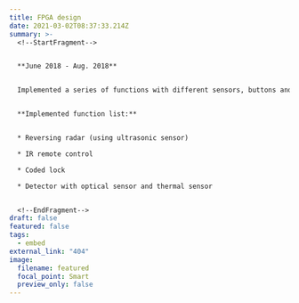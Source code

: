 ```yaml
---
title: FPGA design
date: 2021-03-02T08:37:33.214Z
summary: >-
  <!--StartFragment-->


  **June 2018 - Aug. 2018**


  Implemented a series of functions with different sensors, buttons and LED display.


  **Implemented function list:**


  * Reversing radar (using ultrasonic sensor)

  * IR remote control

  * Coded lock

  * Detector with optical sensor and thermal sensor


  <!--EndFragment-->
draft: false
featured: false
tags:
  - embed
external_link: "404"
image:
  filename: featured
  focal_point: Smart
  preview_only: false
---
```

